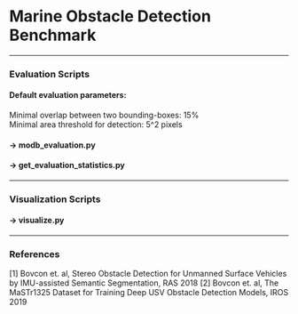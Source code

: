 # Marine Obstacle Detection Benchmark

___
### Evaluation Scripts

#### Default evaluation parameters:
Minimal overlap between two bounding-boxes: 15%<br>
Minimal area threshold for detection: 5^2 pixels

#### -> modb_evaluation.py

#### -> get_evaluation_statistics.py


___
### Visualization Scripts


#### -> visualize.py

___

### References
[1] Bovcon et. al, Stereo Obstacle Detection for Unmanned Surface Vehicles by IMU-assisted Semantic Segmentation, RAS 2018
[2] Bovcon et. al, The MaSTr1325 Dataset for Training Deep USV Obstacle Detection Models, IROS 2019
